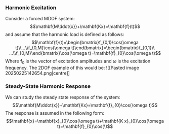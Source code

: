 ### Harmonic Excitation
Consider a forced MDOF system:
$$\mathbf{M\ddot{x}}+\mathbf{Kx}=\mathbf{f}(t)$$
and assume that the harmonic load is defined as follows:
$$\mathbf{f}(t)=\begin{bmatrix}f_{0,1}\cos(\omega t)\\...\\f_{0,M}\cos(\omega t)\end{bmatrix}=\begin{bmatrix}f_{0,1}\\ ...\\f_{0,M}\end{bmatrix}\cos(\omega t)=\mathbf{f}_{0}\cos(\omega t)$$
Where $\mathbf{f}_{0}$ is the vector of excitation amplitudes and $\omega$ is the excitation frequency.
The 2DOF example of this would be:
![[Pasted image 20250225142654.png|centre]]
### Steady-State Harmonic Response
We can study the steady state response of the system:
$$\mathbf{M\ddot{x}}+\mathbf{Kx}=\mathbf{f}_{0}\cos(\omega t)$$
The response is assumed in the following form:
$$\mathbf{x}=\mathbf{x}_{0}\cos(\omega t)+\mathbf{K x}_{0}\cos(\omega t)=\mathbf{f}_{0}\cos(\)$$